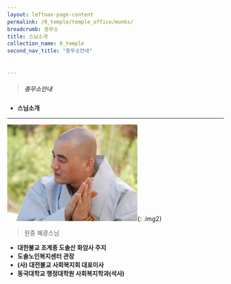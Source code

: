 ```yaml
---
layout: leftnav-page-content
permalink: /0_temple/temple_office/monks/
breadcrumb: 종무소
title: 스님소개
collection_name: 0_temple
second_nav_title: "종무소안내"


---
```


> ##### **종무소안내**

* **스님소개**
---

![](/images/religious_part/greet.jpg){: .img2}

> 원중 혜광스님

* **대한불교 조계종 도솔산 화암사 주지** <br>
* **도솔노인복지센터 관장** <br>
* **(사) 대전불교 사회복지회 대표이사** <br>
* **동국대학교 행정대학원 사회복지학과(석사)** <br>
